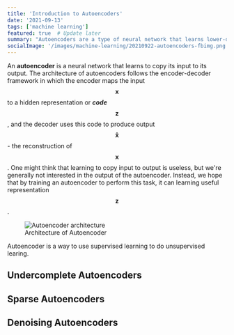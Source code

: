 ```yaml
---
title: 'Introduction to Autoencoders'
date: '2021-09-13'
tags: ['machine learning']
featured: true  # Update later
summary: "Autoencoders are a type of neural network that learns lower-dimensional representation of the input."
socialImage: '/images/machine-learning/20210922-autoencoders-fbimg.png'
---
```


An **autoencoder** is a neural network that learns to copy its input to its output. The architecture of autoencoders follows the encoder-decoder framework in which the encoder maps the input $$\mathbf{x}$$ to a hidden representation or ***code*** $$\mathbf{z}$$, and the decoder uses this code to produce output $$\mathbf{\hat{x}}$$ - the reconstruction of $$\mathbf{x}$$. One might think that learning to copy input to output is useless, but we're generally not interested in the output of the autoencoder. Instead, we hope that by training an autoencoder to perform this task, it can learning useful representation $$\mathbf{z}$$.

<figure class="figure mx-auto w-full sm:w-2/3 p-2 flex flex-col items-center">
  <img src="/images/machine-learning/20210922-autoencoders-fig1.png" alt="Autoencoder architecture">
  <figcaption class="text-sm font-sans text-gray-600 mt-4">Architecture of Autoencoder</figcaption>
</figure>

Autoencoder is a way to use supervised learning to do unsupervised learing.
## Undercomplete Autoencoders

## Sparse Autoencoders

## Denoising Autoencoders
